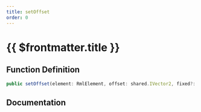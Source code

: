 ```yaml
---
title: setOffset
order: 0
---
```


# {{ $frontmatter.title }}

## Function Definition

```ts
public setOffset(element: RmlElement, offset: shared.IVector2, fixed?: boolean): void;
```

## Documentation

<!--@include: ./parts/setOffset.md-->
